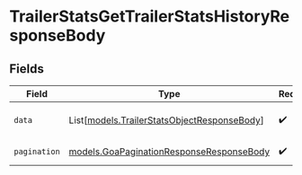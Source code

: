 # TrailerStatsGetTrailerStatsHistoryResponseBody


## Fields

| Field                                                                                      | Type                                                                                       | Required                                                                                   | Description                                                                                |
| ------------------------------------------------------------------------------------------ | ------------------------------------------------------------------------------------------ | ------------------------------------------------------------------------------------------ | ------------------------------------------------------------------------------------------ |
| `data`                                                                                     | List[[models.TrailerStatsObjectResponseBody](../models/trailerstatsobjectresponsebody.md)] | :heavy_check_mark:                                                                         | List of trailers and their stats                                                           |
| `pagination`                                                                               | [models.GoaPaginationResponseResponseBody](../models/goapaginationresponseresponsebody.md) | :heavy_check_mark:                                                                         | Pagination parameters.                                                                     |